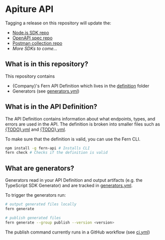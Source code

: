 # Apiture API

Tagging a release on this repository will update the:

- [Node.js SDK repo](https://github.com/fern-{company}/{company}-node)
- [OpenAPI spec repo](https://github.com/fern-{company}/{company}-openapi)
- [Postman collection repo](https://github.com/fern-{company}/{company}-postman)
- _More SDKs to come..._

## What is in this repository?

This repository contains

- {Company}'s Fern API Definition which lives in the [definition](./fern/api/definition/) folder
- Generators (see [generators.yml](./fern/api/generators.yml))

## What is in the API Definition?

The API Definition contains information about what endpoints, types, and errors are used in the API. The definition is broken into smaller files such as [{TODO}.yml](fern/api/definition/{TODO}.yml) and [{TODO}.yml](fern/api/definition/{TODO}.yml).

To make sure that the definition is valid, you can use the Fern CLI.

```bash
npm install -g fern-api # Installs CLI
fern check # Checks if the definition is valid
```

## What are generators?

Generators read in your API Definition and output artifacts (e.g. the TypeScript SDK Generator) and are tracked in [generators.yml](./fern/api/generators.yml).

To trigger the generators run:

```bash
# output generated files locally
fern generate

# publish generated files
fern generate --group publish --version <version>
```

The publish command currently runs in a GitHub workflow (see [ci.yml](.github/workflows/ci.yml#L32))
